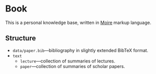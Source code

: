 # Book

This is a personal knowledge base, written in
[Moire](https://github.com/enzet/Moire) markup language.

## Structure

  - `data/paper.bib`—bibliography in slightly extended BibTeX format.
  - `text`
    - `lecture`—collection of summaries of lectures.
    - `paper`—collection of summaries of scholar papers.